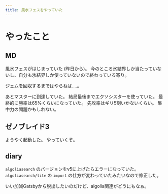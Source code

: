 ```yaml
---
title: 風水フェスをやっていた
---
```


# やったこと

## MD

風水フェスがはじまっていた (昨日から)。
今のところ氷結界しか当たっていないし、自分も氷結界しか使っていないので終わっている寄り。

ジェムを回収するまではやらねば‥‥。

あとマスターに到達していた。
結局最後までエクソシスターを使っていた。
最終的に勝率は65%くらいになっていた。
先攻率はギリ5割いかないくらい。
集中力の問題かもしれない。

## ゼノブレイド3

ようやく起動した。
やっていくぞ。

## diary

`algoliasearch` のバージョンをv5に上げたらエラーになっていた。
`algoliasearch/lite` の `import` の仕方が変わっていたみたいなので修正した。

いい加減Gatsbyから脱出したいのだけど、algolia関連がどうにもなぁ。
